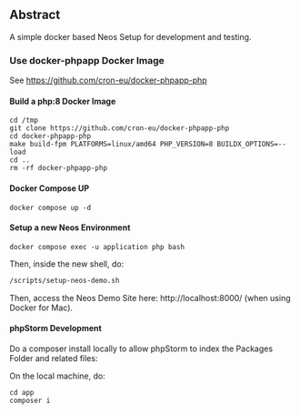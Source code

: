 ## Abstract

A simple docker based Neos Setup for development and testing.

### Use docker-phpapp Docker Image

See https://github.com/cron-eu/docker-phpapp-php

#### Build a php:8 Docker Image

```shell
cd /tmp
git clone https://github.com/cron-eu/docker-phpapp-php
cd docker-phpapp-php
make build-fpm PLATFORMS=linux/amd64 PHP_VERSION=8 BUILDX_OPTIONS=--load
cd ..
rm -rf docker-phpapp-php
```

#### Docker Compose UP

```shell
docker compose up -d
```

#### Setup a new Neos Environment

```shell
docker compose exec -u application php bash
```

Then, inside the new shell, do:

```bash
/scripts/setup-neos-demo.sh
```

Then, access the Neos Demo Site here: http://localhost:8000/ (when using Docker for Mac).

#### phpStorm Development

Do a composer install locally to allow phpStorm to index the Packages Folder and related files:

On the local machine, do:

```shell
cd app
composer i
```
